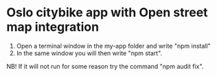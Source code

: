 # Oslo citybike app with Open street map integration

1. Open a terminal window in the my-app folder and write "npm install"
2. In the same window you will then write "npm start".

NB! If it will not run for some reason try the command "npm audit fix".
